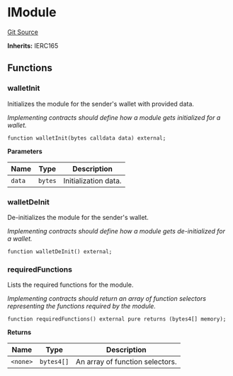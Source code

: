 # IModule
[Git Source](https://github.com/TrueWallet/contracts/blob/5a052bc82f5ecbfdc3b7fb992a66fa5b770bcc4b/src/interfaces/IModule.sol)

**Inherits:**
IERC165


## Functions
### walletInit

Initializes the module for the sender's wallet with provided data.

*Implementing contracts should define how a module gets initialized for a wallet.*


```solidity
function walletInit(bytes calldata data) external;
```
**Parameters**

|Name|Type|Description|
|----|----|-----------|
|`data`|`bytes`|Initialization data.|


### walletDeInit

De-initializes the module for the sender's wallet.

*Implementing contracts should define how a module gets de-initialized for a wallet.*


```solidity
function walletDeInit() external;
```

### requiredFunctions

Lists the required functions for the module.

*Implementing contracts should return an array of function selectors representing the functions required by the module.*


```solidity
function requiredFunctions() external pure returns (bytes4[] memory);
```
**Returns**

|Name|Type|Description|
|----|----|-----------|
|`<none>`|`bytes4[]`|An array of function selectors.|


